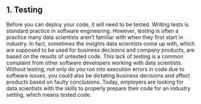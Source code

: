 ## 1. Testing
Before you can deploy your code, it will need to be tested. Writing tests is standard practice in software engineering. However, testing is often a practice many data scientists aren't familiar with when they first start in industry. In fact, sometimes the insights data scientists come up with, which are supposed to be used for business decisions and company products, are based on the results of untested code. This lack of testing is a common complaint from other software developers working with data scientists. Without testing, not only do you run into execution errors in code due to software issues, you could also be dictating business decisions and affect products based on faulty conclusions. Today, employers are looking for data scientists with the skills to properly prepare their code for an industry setting, which means tested code. 
